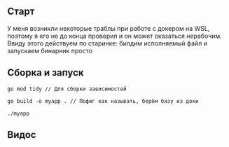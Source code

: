 ## Старт

У меня возникли некоторые траблы при работе с докером на WSL, поэтому я его не до конца проверил и он может оказаться нерабочим. Ввиду этого действуем по старинке: билдим исполняемый файл и запускаем бинарник просто

## Сборка и запуск

```
go mod tidy // Для сборки зависимостей

go build -o myapp . // Пофиг как называть, берём базу из доки

./myapp
```

## Видос